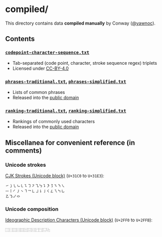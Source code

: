 # compiled/

This directory contains data __compiled manually__ by Conway ([@yawnoc]).

[@yawnoc]: https://github.com/yawnoc


## Contents

### [`codepoint-character-sequence.txt`]

- Tab-separated (code point, character, stroke sequence regex) triplets
- Licensed under [CC-BY-4.0]

### [`phrases-traditional.txt`], [`phrases-simplified.txt`]

- Lists of common phrases
- Released into the [public domain]

### [`ranking-traditional.txt`], [`ranking-simplified.txt`]

- Rankings of commonly used characters
- Released into the [public domain]

[`codepoint-character-sequence.txt`]: codepoint-character-sequence.txt
[`phrases-traditional.txt`]: phrases-traditional.txt
[`phrases-simplified.txt`]: phrases-simplified.txt
[`ranking-traditional.txt`]: ranking-traditional.txt
[`ranking-simplified.txt`]: ranking-simplified.txt
[CC-BY-4.0]: https://creativecommons.org/licenses/by/4.0/
[public domain]: https://creativecommons.org/publicdomain/zero/1.0/


## Miscellanea for convenient reference (in comments)

### Unicode strokes

[CJK Strokes (Unicode block)] (`U+31C0` to `U+31E3`):

````
㇀㇁㇂㇃㇄㇅㇆㇇㇈㇉㇊㇋㇌㇍㇎㇏
㇐㇑㇒㇓㇔㇕㇖㇗㇘㇙㇚㇛㇜㇝㇞㇟
㇠㇡㇢㇣
````

### Unicode composition

[Ideographic Description Characters (Unicode block)] (`U+2FF0` to `U+2FFB`):

````
⿰⿱⿲⿳⿴⿵⿶⿷⿸⿹⿺⿻
````


[CJK Strokes (Unicode block)]:
  https://en.wikipedia.org/wiki/CJK_Strokes_(Unicode_block)
[Ideographic Description Characters (Unicode block)]:
  https://en.wikipedia.org/wiki/Ideographic_Description_Characters_(Unicode_block)
